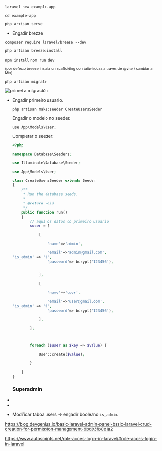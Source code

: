 

``laravel new example-app``

``cd example-app``

``php artisan serve``

- Engadir brezze

``composer require laravel/breeze --dev``

``php artisan breeze:install``

``npm install``
``npm run dev``

<small>(por defecto breeze instala un scaffolding con tailwindcss a traves de @vite / cambiar a Mix)</small>

``php artisan migrate``

![primeira migración](C:\laragon\www\laobrezz\assets\image-20220705110650373.png)

- Engadir primeiro usuario.

  ``php artisan make:seeder CreateUsersSeeder``

  Engadir o modelo  no seeder:

  ``use App\Models\User;``

  Completar o seeder:

  ```php
  <?php
  
  namespace Database\Seeders;
  
  use Illuminate\Database\Seeder;
  
  use App\Models\User;
  
  class CreateUsersSeeder extends Seeder
  {
      /**
       * Run the database seeds.
       *
       * @return void
       */
      public function run()
      {
          // aquí os datos do primeiro usuario
          $user = [
  
              [
  
                  'name'=>'admin',
  
                  'email'=>'admin@gmail.com',
  'is_admin' => '1',
                  'password'=> bcrypt('123456'),
                  
  
              ],
  
              [
  
                  'name'=>'user',
  
                  'email'=>'user@gmail.com',
  'is_admin' => '0',
                  'password'=> bcrypt('123456'),
  
              ],
  
          ];
  
  
  
          foreach ($user as $key => $value) {
  
              User::create($value);
  
          }
  
      }
  }
  
  ```

  

  ### Superadmin

- 

- 

  

- Modificar taboa users &rarr; engadir booleano ``is_admin``.







https://blog.devgenius.io/basic-laravel-admin-panel-basic-laravel-crud-creation-for-permission-management-6bd93fb0e1a2





https://www.autoscripts.net/role-acces-login-in-laravel/#role-acces-login-in-laravel
